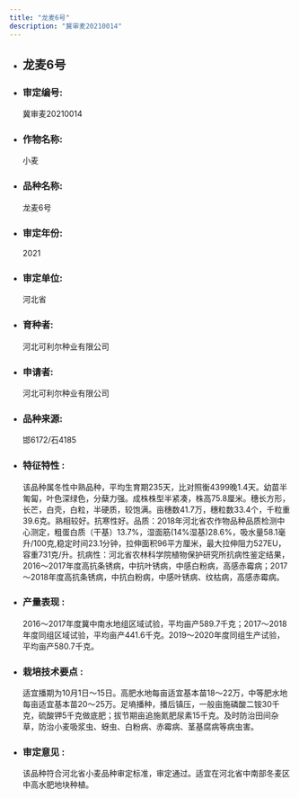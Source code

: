 ```yaml
---
title: "龙麦6号"
description: "冀审麦20210014"
---
```

* ## 龙麦6号
* ###  审定编号:  
   冀审麦20210014

*  ### 作物名称:  
   小麦

*   ###  品种名称: 
    龙麦6号

*   ### 审定年份: 
    2021

*   ### 审定单位:  
    河北省

*   ### 育种者:  
    河北可利尔种业有限公司

*   ### 申请者:  
    河北可利尔种业有限公司

*   ### 品种来源:  
    邯6172/石4185

*   ### 特征特性 : 
    该品种属冬性中熟品种，平均生育期235天，比对照衡4399晚1.4天。幼苗半匍匐，叶色深绿色，分蘖力强。成株株型半紧凑，株高75.8厘米。穗长方形，长芒，白壳，白粒，半硬质，较饱满。亩穗数41.7万，穗粒数33.4个，千粒重39.6克。熟相较好。抗寒性好。品质：2018年河北省农作物品种品质检测中心测定，粗蛋白质（干基）13.7%，湿面筋(14%湿基)28.6%，吸水量58.1毫升/100克,稳定时间23.1分钟，拉伸面积96平方厘米，最大拉伸阻力527EU，容重731克/升。抗病性：河北省农林科学院植物保护研究所抗病性鉴定结果，2016～2017年度高抗条锈病，中抗叶锈病，中感白粉病，高感赤霉病；2017～2018年度高抗条锈病，中抗白粉病，中感叶锈病、纹枯病，高感赤霉病。

*   ### 产量表现 : 
    2016～2017年度冀中南水地组区域试验，平均亩产589.7千克；2017～2018年度同组区域试验，平均亩产441.6千克。2019～2020年度同组生产试验，平均亩产580.7千克。

*   ### 栽培技术要点 : 
    适宜播期为10月1日～15日。高肥水地每亩适宜基本苗18～22万，中等肥水地每亩适宜基本苗20～25万。足墒播种，播后镇压，一般亩施磷酸二铵30千克，硫酸钾5千克做底肥；拔节期亩追施氮肥尿素15千克。及时防治田间杂草，防治小麦吸浆虫、蚜虫、白粉病、赤霉病、茎基腐病等病虫害。

*   ### 审定意见 : 
    该品种符合河北省小麦品种审定标准，审定通过。适宜在河北省中南部冬麦区中高水肥地块种植。
